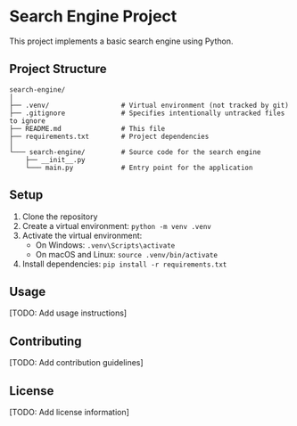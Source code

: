 # Search Engine Project

This project implements a basic search engine using Python.

## Project Structure

```
search-engine/
│
├── .venv/                  # Virtual environment (not tracked by git)
├── .gitignore              # Specifies intentionally untracked files to ignore
├── README.md               # This file
├── requirements.txt        # Project dependencies
│
└─── search-engine/         # Source code for the search engine
    ├── __init__.py
    └─── main.py            # Entry point for the application

```

## Setup

1. Clone the repository
2. Create a virtual environment: `python -m venv .venv`
3. Activate the virtual environment:
   - On Windows: `.venv\Scripts\activate`
   - On macOS and Linux: `source .venv/bin/activate`
4. Install dependencies: `pip install -r requirements.txt`

## Usage

[TODO: Add usage instructions]

## Contributing

[TODO: Add contribution guidelines]

## License

[TODO: Add license information]

